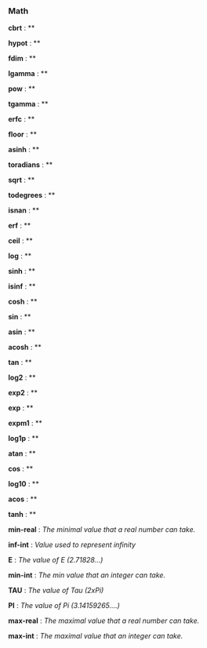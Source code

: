 ### Math

**cbrt** : **

**hypot** : **

**fdim** : **

**lgamma** : **

**pow** : **

**tgamma** : **

**erfc** : **

**floor** : **

**asinh** : **

**toradians** : **

**sqrt** : **

**todegrees** : **

**isnan** : **

**erf** : **

**ceil** : **

**log** : **

**sinh** : **

**isinf** : **

**cosh** : **

**sin** : **

**asin** : **

**acosh** : **

**tan** : **

**log2** : **

**exp2** : **

**exp** : **

**expm1** : **

**log1p** : **

**atan** : **

**cos** : **

**log10** : **

**acos** : **

**tanh** : **

**min-real** : *The minimal value that a real number can take.*

**inf-int** : *Value used to represent infinity*

**E** : *The value of E (2.71828...)*

**min-int** : *The min value that an integer can take.*

**TAU** : *The value of Tau (2xPi)*

**PI** : *The value of Pi (3.14159265....)*

**max-real** : *The maximal value that a real number can take.*


**max-int** : *The maximal value that an integer can take.*

